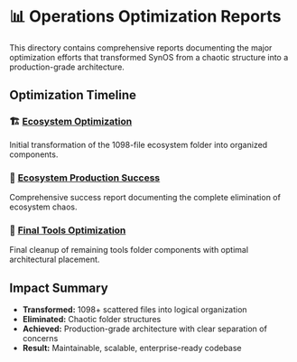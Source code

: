 # 📊 Operations Optimization Reports

This directory contains comprehensive reports documenting the major optimization efforts that transformed SynOS from a chaotic structure into a production-grade architecture.

## Optimization Timeline

### 🏗️ [Ecosystem Optimization](ECOSYSTEM_OPTIMIZATION_COMPLETE.md)
Initial transformation of the 1098-file ecosystem folder into organized components.

### 🎉 [Ecosystem Production Success](ECOSYSTEM_PRODUCTION_SUCCESS.md)  
Comprehensive success report documenting the complete elimination of ecosystem chaos.

### 🔧 [Final Tools Optimization](FINAL_TOOLS_OPTIMIZATION.md)
Final cleanup of remaining tools folder components with optimal architectural placement.

## Impact Summary

- **Transformed:** 1098+ scattered files into logical organization
- **Eliminated:** Chaotic folder structures  
- **Achieved:** Production-grade architecture with clear separation of concerns
- **Result:** Maintainable, scalable, enterprise-ready codebase

